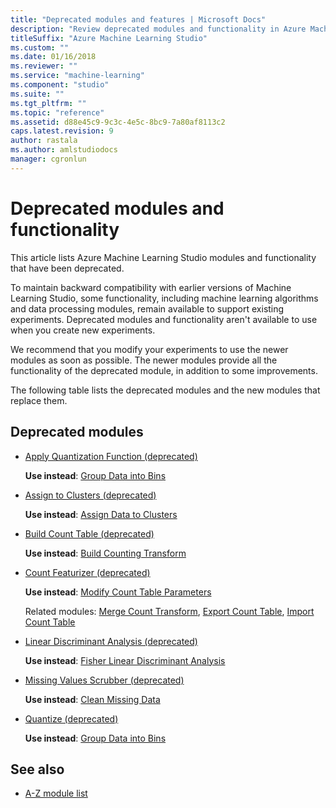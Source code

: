 ```yaml
---
title: "Deprecated modules and features | Microsoft Docs"
description: "Review deprecated modules and functionality in Azure Machine Learning Studio."
titleSuffix: "Azure Machine Learning Studio"
ms.custom: ""
ms.date: 01/16/2018
ms.reviewer: ""
ms.service: "machine-learning"
ms.component: "studio"
ms.suite: ""
ms.tgt_pltfrm: ""
ms.topic: "reference"
ms.assetid: d88e45c9-9c3c-4e5c-8bc9-7a80af8113c2
caps.latest.revision: 9
author: rastala
ms.author: amlstudiodocs
manager: cgronlun
---
```

# Deprecated modules and functionality

This article lists Azure Machine Learning Studio modules and functionality that have been deprecated.

To maintain backward compatibility with earlier versions of Machine Learning Studio, some functionality, including machine learning algorithms and data processing modules, remain available to support existing experiments. Deprecated modules and functionality aren't available to use when you create new experiments.
 
We recommend that you modify your experiments to use the newer modules as soon as possible. The newer modules provide all the functionality of the deprecated module, in addition to some improvements.
 
The following table lists the deprecated modules and the new modules that replace them.
 
## Deprecated modules

- [Apply Quantization Function (deprecated)](apply-quantization-function-deprecated.md)

  **Use instead**: [Group Data into Bins](group-data-into-bins.md)
- [Assign to Clusters (deprecated)](assign-to-clusters-deprecated.md)

  **Use instead**: [Assign Data to Clusters](assign-data-to-clusters.md)
- [Build Count Table (deprecated)](build-count-table-deprecated.md)

  **Use instead**: [Build Counting Transform](build-counting-transform.md)
- [Count Featurizer (deprecated)](count-featurizer-deprecated.md)

  **Use instead**: [Modify Count Table Parameters](modify-count-table-parameters.md)  
  
  Related modules: [Merge Count Transform](merge-count-transform.md), [Export Count Table](export-count-table.md), [Import Count Table](import-count-table.md)
- [Linear Discriminant Analysis (deprecated)](linear-discriminant-analysis-deprecated.md)

  **Use instead**: [Fisher Linear Discriminant Analysis](fisher-linear-discriminant-analysis.md)
- [Missing Values Scrubber (deprecated)](missing-values-scrubber-deprecated.md)

  **Use instead**: [Clean Missing Data](clean-missing-data.md)
- [Quantize (deprecated)](quantize-deprecated.md)

  **Use instead**: [Group Data into Bins](group-data-into-bins.md)
 
## See also

- [A-Z module list](a-z-module-list.md)
